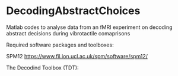 # DecodingAbstractChoices
Matlab codes to analyse data from an fMRI experiment on decoding abstract decisions during vibrotactile comaprisons

Required software packages and toolboxes:

SPM12 https://www.fil.ion.ucl.ac.uk/spm/software/spm12/

The Decodind Toolbox (TDT):
